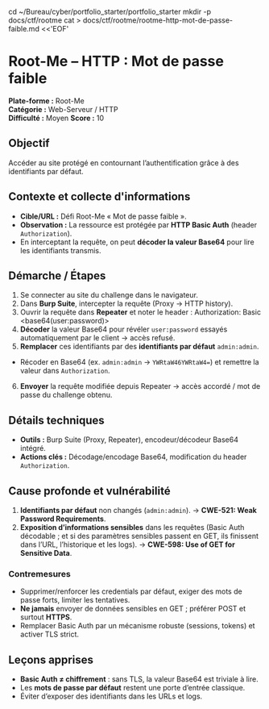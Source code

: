 
cd ~/Bureau/cyber/portfolio_starter/portfolio_starter
mkdir -p docs/ctf/rootme
cat > docs/ctf/rootme/rootme-http-mot-de-passe-faible.md <<'EOF'
# Root-Me – HTTP : Mot de passe faible
**Plate-forme :** Root-Me  
**Catégorie :** Web-Serveur / HTTP  
**Difficulté :** Moyen
**Score :** 10  

## Objectif
Accéder au site protégé en contournant l’authentification grâce à des identifiants par défaut.

## Contexte et collecte d'informations
- **Cible/URL :** Défi Root-Me « Mot de passe faible ».  
- **Observation :** La ressource est protégée par **HTTP Basic Auth** (header `Authorization`).  
- En interceptant la requête, on peut **décoder la valeur Base64** pour lire les identifiants transmis.

## Démarche / Étapes
1. Se connecter au site du challenge dans le navigateur.  
2. Dans **Burp Suite**, intercepter la requête (Proxy → HTTP history).  
3. Ouvrir la requête dans **Repeater** et noter le header :
Authorization: Basic <base64(user:password)>
4. **Décoder** la valeur Base64 pour révéler `user:password` essayés automatiquement par le client → accès refusé.  
5. **Remplacer** ces identifiants par des **identifiants par défaut** `admin:admin`.  
- Récoder en Base64 (ex. `admin:admin` → `YWRtaW46YWRtaW4=`) et remettre la valeur dans `Authorization`.  
6. **Envoyer** la requête modifiée depuis Repeater → accès accordé / mot de passe du challenge obtenu.

## Détails techniques
- **Outils :** Burp Suite (Proxy, Repeater), encodeur/décodeur Base64 intégré.  
- **Actions clés :** Décodage/encodage Base64, modification du header `Authorization`.  

## Cause profonde et vulnérabilité
1. **Identifiants par défaut** non changés (`admin:admin`). → **CWE-521: Weak Password Requirements**.  
2. **Exposition d’informations sensibles** dans les requêtes (Basic Auth décodable ; et si des paramètres sensibles passent en GET, ils finissent dans l’URL, l’historique et les logs). → **CWE-598: Use of GET for Sensitive Data**.  

### Contremesures
- Supprimer/renforcer les credentials par défaut, exiger des mots de passe forts, limiter les tentatives.  
- **Ne jamais** envoyer de données sensibles en GET ; préférer POST et surtout **HTTPS**.  
- Remplacer Basic Auth par un mécanisme robuste (sessions, tokens) et activer TLS strict.

## Leçons apprises
- **Basic Auth ≠ chiffrement** : sans TLS, la valeur Base64 est triviale à lire.  
- Les **mots de passe par défaut** restent une porte d’entrée classique.  
- Éviter d’exposer des identifiants dans les URLs et logs.
